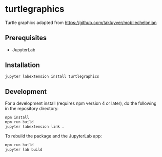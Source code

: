 # turtlegraphics

Turtle graphics adapted from https://github.com/takluyver/mobilechelonian


## Prerequisites

* JupyterLab

## Installation

```bash
jupyter labextension install turtlegraphics
```

## Development

For a development install (requires npm version 4 or later), do the following in the repository directory:

```bash
npm install
npm run build
jupyter labextension link .
```

To rebuild the package and the JupyterLab app:

```bash
npm run build
jupyter lab build
```

